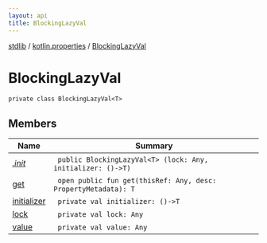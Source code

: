 ```yaml
---
layout: api
title: BlockingLazyVal
---
```

[stdlib](../../index.html) / [kotlin.properties](../index.html) / [BlockingLazyVal](index.html)

# BlockingLazyVal

```
private class BlockingLazyVal<T> 
```
## Members
| Name | Summary |
|------|---------|
|[*.init*](_init_.html)|&nbsp;&nbsp;`public BlockingLazyVal<T> (lock: Any, initializer: ()->T)`<br>|
|[get](get.html)|&nbsp;&nbsp;`open public fun get(thisRef: Any, desc: PropertyMetadata): T`<br>|
|[initializer](initializer.html)|&nbsp;&nbsp;`private val initializer: ()->T`<br>|
|[lock](lock.html)|&nbsp;&nbsp;`private val lock: Any`<br>|
|[value](value.html)|&nbsp;&nbsp;`private val value: Any`<br>|
